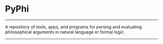 # PyPhi

---
A repository of tools, apps, and programs for parsing and evaluating philosophical arguments in natural language or formal logic.

--- 
